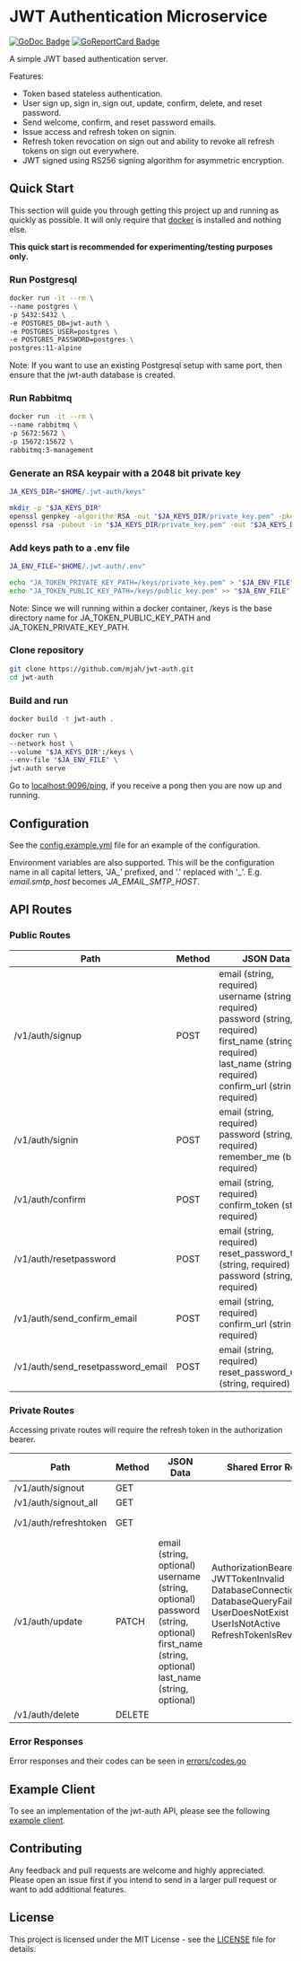 # JWT Authentication Microservice

[![GoDoc Badge]][GoDoc] [![GoReportCard Badge]][GoReportCard]

[GoDoc]: https://godoc.org/github.com/mjah/jwt-auth
[GoDoc Badge]: https://godoc.org/github.com/mjah/jwt-auth?status.svg
[GoReportCard]: https://goreportcard.com/report/github.com/mjah/jwt-auth
[GoReportCard Badge]: https://goreportcard.com/badge/github.com/mjah/jwt-auth

A simple JWT based authentication server.

Features:

* Token based stateless authentication.
* User sign up, sign in, sign out, update, confirm, delete, and reset password.
* Send welcome, confirm, and reset password emails.
* Issue access and refresh token on signin.
* Refresh token revocation on sign out and ability to revoke all refresh tokens on sign out everywhere.
* JWT signed using RS256 signing algorithm for asymmetric encryption.

## Quick Start

This section will guide you through getting this project up and running as quickly as possible. It will only require that [docker](https://www.docker.com/) is installed and nothing else.

**This quick start is recommended for experimenting/testing purposes only.**

### Run Postgresql

```sh
docker run -it --rm \
--name postgres \
-p 5432:5432 \
-e POSTGRES_DB=jwt-auth \
-e POSTGRES_USER=postgres \
-e POSTGRES_PASSWORD=postgres \
postgres:11-alpine
```

Note: If you want to use an existing Postgresql setup with same port, then ensure that the jwt-auth database is created.

### Run Rabbitmq

```sh
docker run -it --rm \
--name rabbitmq \
-p 5672:5672 \
-p 15672:15672 \
rabbitmq:3-management
```

### Generate an RSA keypair with a 2048 bit private key

```sh
JA_KEYS_DIR="$HOME/.jwt-auth/keys"

mkdir -p "$JA_KEYS_DIR"
openssl genpkey -algorithm RSA -out "$JA_KEYS_DIR/private_key.pem" -pkeyopt rsa_keygen_bits:2048
openssl rsa -pubout -in "$JA_KEYS_DIR/private_key.pem" -out "$JA_KEYS_DIR/public_key.pem"
```

### Add keys path to a .env file

```sh
JA_ENV_FILE="$HOME/.jwt-auth/.env"

echo "JA_TOKEN_PRIVATE_KEY_PATH=/keys/private_key.pem" > "$JA_ENV_FILE"
echo "JA_TOKEN_PUBLIC_KEY_PATH=/keys/public_key.pem" >> "$JA_ENV_FILE"
```

Note: Since we will running within a docker container, /keys is the base directory name for JA_TOKEN_PUBLIC_KEY_PATH and JA_TOKEN_PRIVATE_KEY_PATH.

### Clone repository

```sh
git clone https://github.com/mjah/jwt-auth.git
cd jwt-auth
```

### Build and run

```sh
docker build -t jwt-auth .

docker run \
--network host \
--volume "$JA_KEYS_DIR":/keys \
--env-file "$JA_ENV_FILE" \
jwt-auth serve
```

Go to [localhost:9096/ping](http://localhost:9096/ping), if you receive a pong then you are now up and running.

## Configuration

See the [config.example.yml](https://github.com/mjah/jwt-auth/blob/master/config.example.yml) file for an example of the configuration.

Environment variables are also supported. This will be the configuration name in all capital letters, 'JA\_' prefixed, and '.' replaced with '\_'. E.g. *email.smtp_host* becomes *JA_EMAIL_SMTP_HOST*.

## API Routes

### Public Routes

<table>
  <thead>
    <tr>
      <th>Path</th>
      <th>Method</th>
      <th>JSON Data</th>
      <th>Shared Error Responses</th>
      <th>Further Error Responses</th>
    </tr>
  </thead>
  <tbody>
    <tr>
      <td>/v1/auth/signup</td>
      <td>POST</td>
      <td>
        email (string, required)<br>
        username (string, required)<br>
        password (string, required)<br>
        first_name (string, required)<br>
        last_name (string, required)<br>
        confirm_url (string, required)
      </td>
      <td rowspan=0>
        DetailsInvalid<br>
        DatabaseConnectionFailed<br>
        DatabaseQueryFailed
      </td>
      <td>
        EmailAndUsernameAlreadyExists<br>
        EmailAlreadyExists<br>
        UsernameAlreadyExists<br>
        DefaultRoleAssignFailed<br>
        PasswordGenerationFailed<br>
        MessageQueueFailed
      </td>
    </tr>
    <tr>
      <td>/v1/auth/signin</td>
      <td>POST</td>
      <td>
        email (string, required)<br>
        password (string, required)<br>
        remember_me (bool, required)
      </td>
      <td>
        EmailDoesNotExist<br>
        PasswordInvalid<br>
        AccessTokenIssueFailed<br>
        RefreshTokenIssueFailed
      </td>
    </tr>
    <tr>
      <td>/v1/auth/confirm</td>
      <td>POST</td>
      <td>
        email (string, required)<br>
        confirm_token (string, required)
      </td>
      <td>
        EmailDoesNotExist<br>
        UserAlreadyConfirmed<br>
        UUIDTokenDoesNotMatch<br>
        UUIDTokenExpired
      </td>
    </tr>
    <tr>
      <td>/v1/auth/resetpassword</td>
      <td>POST</td>
      <td>
        email (string, required)<br>
        reset_password_token (string, required)<br>
        password (string, required)
      </td>
      <td>
        EmailDoesNotExist<br>
        UUIDTokenDoesNotMatch<br>
        UUIDTokenExpired<br>
        PasswordGenerationFailed
      </td>
    </tr>
    <tr>
      <td>/v1/auth/send_confirm_email</td>
      <td>POST</td>
      <td>
        email (string, required)<br>
        confirm_url (string, required)
      </td>
      <td>
        EmailDoesNotExist<br>
        UserAlreadyConfirmed<br>
        MessageQueueFailed
      </td>
    </tr>
    <tr>
      <td>/v1/auth/send_resetpassword_email</td>
      <td>POST</td>
      <td>
        email (string, required)<br>
        reset_password_url (string, required)
      </td>
      <td>
        EmailDoesNotExist<br>
        MessageQueueFailed
      </td>
    </tr>
  </tbody>
</table>

### Private Routes

Accessing private routes will require the refresh token in the authorization bearer.

<table>
  <thead>
    <tr>
      <th>Path</th>
      <th>Method</th>
      <th>JSON Data</th>
      <th>Shared Error Responses</th>
      <th>Further Error Responses</th>
    </tr>
  </thead>
  <tbody>
    <tr>
      <td>/v1/auth/signout</td>
      <td>GET</td>
      <td></td>
      <td rowspan=0>
        AuthorizationBearerTokenEmpty<br>
        JWTTokenInvalid<br>
        DatabaseConnectionFailed<br>
        DatabaseQueryFailed<br>
        UserDoesNotExist<br>
        UserIsNotActive<br>
        RefreshTokenIsRevoked
      </td>
      <td></td>
    </tr>
    <tr>
      <td>/v1/auth/signout_all</td>
      <td>GET</td>
      <td></td>
      <td></td>
    </tr>
    <tr>
      <td>/v1/auth/refreshtoken</td>
      <td>GET</td>
      <td></td>
      <td>
        UserDoesNotExist<br>
        AccessTokenIssueFailed
      </td>
    </tr>
    <tr>
      <td>/v1/auth/update</td>
      <td>PATCH</td>
      <td>
        email (string, optional)<br>
        username (string, optional)<br>
        password (string, optional)<br>
        first_name (string, optional)<br>
        last_name (string, optional)
      </td>
      <td>
        DetailsInvalid<br>
        UserDoesNotExist<br>
        EmailAndUsernameAlreadyExists<br>
        EmailAlreadyExists<br>
        UsernameAlreadyExists<br>
        PasswordGenerationFailed
      </td>
    </tr>
    <tr>
      <td>/v1/auth/delete</td>
      <td>DELETE</td>
      <td></td>
      <td></td>
    </tr>
  </tbody>
</table>

### Error Responses

Error responses and their codes can be seen in [errors/codes.go](https://github.com/mjah/jwt-auth/blob/master/errors/codes.go)

## Example Client

To see an implementation of the jwt-auth API, please see the following [example client](https://github.com/mjah/jwt-auth-client-example).

## Contributing

Any feedback and pull requests are welcome and highly appreciated. Please open an issue first if you intend to send in a larger pull request or want to add additional features.

## License

This project is licensed under the MIT License - see the [LICENSE](https://github.com/mjah/jwt-auth/blob/master/LICENSE) file for details.
